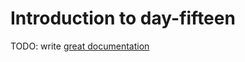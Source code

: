 # Introduction to day-fifteen

TODO: write [great documentation](http://jacobian.org/writing/what-to-write/)
